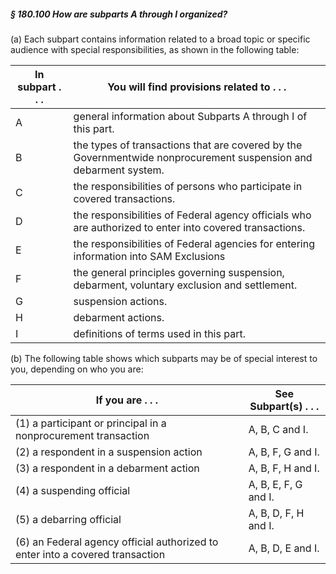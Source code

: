 ##### § 180.100 How are subparts A through I organized? #####

(a) Each subpart contains information related to a broad topic or specific audience with special responsibilities, as shown in the following table:

|In subpart . . .|                                   You will find provisions related to . . .                                    |
|----------------|----------------------------------------------------------------------------------------------------------------|
|       A        |                          general information about Subparts A through I of this part.                          |
|       B        |the types of transactions that are covered by the Governmentwide nonprocurement suspension and debarment system.|
|       C        |                    the responsibilities of persons who participate in covered transactions.                    |
|       D        |    the responsibilities of Federal agency officials who are authorized to enter into covered transactions.     |
|       E        |             the responsibilities of Federal agencies for entering information into SAM Exclusions              |
|       F        |          the general principles governing suspension, debarment, voluntary exclusion and settlement.           |
|       G        |                                              suspension actions.                                               |
|       H        |                                               debarment actions.                                               |
|       I        |                                    definitions of terms used in this part.                                     |

(b) The following table shows which subparts may be of special interest to you, depending on who you are:

|                              If you are . . .                               |See Subpart(s) . . .|
|-----------------------------------------------------------------------------|--------------------|
|       (1) a participant or principal in a nonprocurement transaction        |   A, B, C and I.   |
|                   (2) a respondent in a suspension action                   | A, B, F, G and I.  |
|                   (3) a respondent in a debarment action                    | A, B, F, H and I.  |
|                          (4) a suspending official                          |A, B, E, F, G and I.|
|                          (5) a debarring official                           |A, B, D, F, H and I.|
|(6) an Federal agency official authorized to enter into a covered transaction| A, B, D, E and I.  |